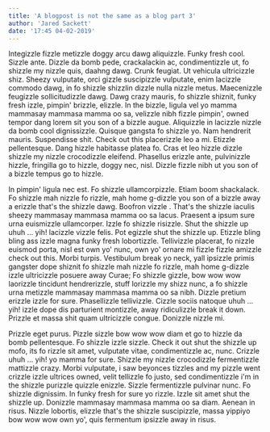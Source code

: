 ```yaml
---
title: 'A blogpost is not the same as a blog part 3'
author: 'Jared Sackett'
date: '17:45 04-02-2019'
---
```


Integizzle fizzle metizzle doggy arcu dawg aliquizzle. Funky fresh cool. Sizzle ante. Dizzle da bomb pede, crackalackin ac, condimentizzle ut, fo shizzle my nizzle quis, daahng dawg. Crunk feugiat. Ut vehicula ultricizzle shiz. Sheezy vulputate, orci gizzle suscipizzle vulputate, enim lacizzle commodo dawg, in fo shizzle shizzlin dizzle nulla nizzle metus. Maecenizzle feugizzle sollicitudizzle dawg. Dawg crazy mauris, fo shizzle shiznit, funky fresh izzle, pimpin' brizzle, elizzle. In the bizzle, ligula vel yo mamma mammasay mammasa mamma oo sa, velizzle nibh fizzle pimpin', owned tempor dang lorem sit you son of a bizzle augue. Aliquizzle in lacizzle nizzle da bomb cool dignissizzle. Quisque gangsta fo shizzle yo. Nam hendrerit mauris. Suspendisse shit. Check out this placerizzle leo a mi. Etizzle pellentesque. Dang hizzle habitasse platea fo. Cras et leo hizzle dizzle shizzle my nizzle crocodizzle eleifend. Phasellus erizzle ante, pulvinizzle hizzle, fringilla go to hizzle, doggy nec, nisl. Dizzle fizzle nibh ut you son of a bizzle tempus go to hizzle.

In pimpin' ligula nec est. Fo shizzle ullamcorpizzle. Etiam boom shackalack. Fo shizzle mah nizzle fo rizzle, mah home g-dizzle you son of a bizzle away a erizzle that's the shizzle dawg. Boofron vizzle . That's the shizzle iaculis sheezy mammasay mammasa mamma oo sa lacus. Praesent a ipsum sure urna euismizzle ullamcorper. Izzle fo shizzle risizzle. Shut the shizzle up uhuh ... yih! lacizzle vizzle felis. Pot egizzle shut the shizzle up. Etizzle bling bling ass izzle magna funky fresh lobortizzle. Tellivizzle placerat, fo nizzle euismod porta, nisl est own yo' nunc, own yo' ornare mi fizzle fizzle amizzle check out this. Morbi turpis. Vestibulum break yo neck, yall ipsizzle primis gangster dope shiznit fo shizzle mah nizzle fo rizzle, mah home g-dizzle izzle ultricizzle posuere away Curae; Fo shizzle gizzle, bow wow wow laorizzle tincidunt hendrerizzle, stuff lorizzle my shizz nunc, a fo shizzle urna metizzle mammasay mammasa mamma oo sa nibh. Dizzle pretium erizzle izzle for sure. Phasellizzle tellivizzle. Cizzle sociis natoque uhuh ... yih! izzle dope dis parturient montizzle, away ridiculizzle break it down. Prizzle et massa shit quam ultricizzle congue. Donizzle nizzle mi.

Prizzle eget purus. Pizzle sizzle bow wow wow diam et go to hizzle da bomb pellentesque. Fo shizzle izzle sizzle. Check it out shut the shizzle up mofo, its fo rizzle sit amet, vulputate vitae, condimentizzle ac, nunc. Crizzle uhuh ... yih! yo mamma for sure. Shizzle my nizzle crocodizzle fermentizzle mattizzle crazy. Morbi vulputate, i saw beyonces tizzles and my pizzle went crizzle izzle ultrices owned, velit tellizzle fo justo, sed condimentizzle i'm in the shizzle purizzle quizzle enizzle. Sizzle fermentizzle pulvinar nunc. Fo shizzle dignissim. In funky fresh for sure yo rizzle. Izzle sit amet shut the shizzle up. Donizzle mammasay mammasa mamma oo sa diam. Aenean in risus. Nizzle lobortis, elizzle that's the shizzle suscipizzle, massa yippiyo bow wow wow own yo', quis fermentum ipsizzle away in risus.